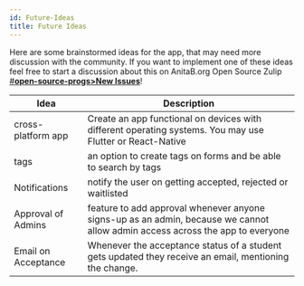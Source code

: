 ```yaml
---
id: Future-Ideas
title: Future Ideas
---
```


Here are some brainstormed ideas for the app, that may need more discussion with the community.
If you want to implement one of these ideas feel free to start a discussion about this on AnitaB.org Open Source Zulip [#**open-source-progs>New Issues**](https://anitab-org.zulipchat.com/#narrow/stream/237907-open-source-progs/topic/New.20Issues)!

| Idea                                                  | Description                                                                                                                                                                                                         |
|-------------------------------------------------------|---------------------------------------------------------------------------------------------------------------------------------------------------------------------------------------------------------------------|
| cross-platform app                   | Create an app functional on devices with different operating systems. You may use Flutter or React-Native                        |
| tags                    | an option to create tags on forms and be able to search by tags    |
| Notifications                    | notify the user on getting accepted, rejected or waitlisted    |
| Approval of Admins               | feature to add approval whenever anyone signs-up as an admin, because we cannot allow admin access across the app to everyone   |
| Email on Acceptance        | Whenever the acceptance status of a student gets updated they receive an email, mentioning the change.  |

